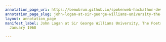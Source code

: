 ```yaml
---
annotation_page_uri: https://benwbrum.github.io/spokenweb-hackathon-development/annotations/john-logan-at-sir-george-williams-university-the-poetry-series-26-january-1968-canvas-1-john-logan.json
annotation_page_slug: john-logan-at-sir-george-williams-university-the-poetry-series-26-january-1968-canvas-1-john-logan
layout: annotation_page
manifest_label: John Logan at Sir George Williams University, The Poetry Series, 26
  January 1968

---
```


